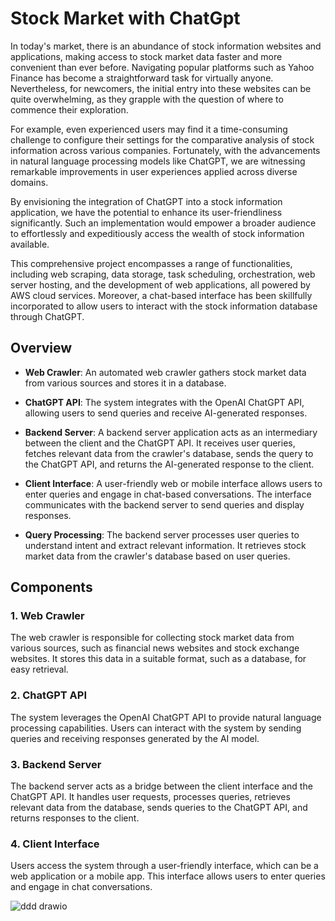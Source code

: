 # Stock Market with ChatGpt

In today's market, there is an abundance of stock information websites and applications, making access to stock market data faster and more convenient than ever before. Navigating popular platforms such as Yahoo Finance has become a straightforward task for virtually anyone. Nevertheless, for newcomers, the initial entry into these websites can be quite overwhelming, as they grapple with the question of where to commence their exploration.

For example, even experienced users may find it a time-consuming challenge to configure their settings for the comparative analysis of stock information across various companies. Fortunately, with the advancements in natural language processing models like ChatGPT, we are witnessing remarkable improvements in user experiences applied across diverse domains.

By envisioning the integration of ChatGPT into a stock information application, we have the potential to enhance its user-friendliness significantly. Such an implementation would empower a broader audience to effortlessly and expeditiously access the wealth of stock information available.

This comprehensive project encompasses a range of functionalities, including web scraping, data storage, task scheduling, orchestration, web server hosting, and the development of web applications, all powered by AWS cloud services. Moreover, a chat-based interface has been skillfully incorporated to allow users to interact with the stock information database through ChatGPT.


## Overview

- **Web Crawler**: An automated web crawler gathers stock market data from various sources and stores it in a database.

- **ChatGPT API**: The system integrates with the OpenAI ChatGPT API, allowing users to send queries and receive AI-generated responses.

- **Backend Server**: A backend server application acts as an intermediary between the client and the ChatGPT API. It receives user queries, fetches relevant data from the crawler's database, sends the query to the ChatGPT API, and returns the AI-generated response to the client.

- **Client Interface**: A user-friendly web or mobile interface allows users to enter queries and engage in chat-based conversations. The interface communicates with the backend server to send queries and display responses.

- **Query Processing**: The backend server processes user queries to understand intent and extract relevant information. It retrieves stock market data from the crawler's database based on user queries.

## Components

### 1. Web Crawler

The web crawler is responsible for collecting stock market data from various sources, such as financial news websites and stock exchange websites. It stores this data in a suitable format, such as a database, for easy retrieval.

### 2. ChatGPT API

The system leverages the OpenAI ChatGPT API to provide natural language processing capabilities. Users can interact with the system by sending queries and receiving responses generated by the AI model.

### 3. Backend Server

The backend server acts as a bridge between the client interface and the ChatGPT API. It handles user requests, processes queries, retrieves relevant data from the database, sends queries to the ChatGPT API, and returns responses to the client.

### 4. Client Interface

Users access the system through a user-friendly interface, which can be a web application or a mobile app. This interface allows users to enter queries and engage in chat conversations.

![ddd drawio](https://github.com/hotzan0301/stockmarket/assets/59554674/00730b11-2af1-4e0c-9cbd-9f0abdcab757)


